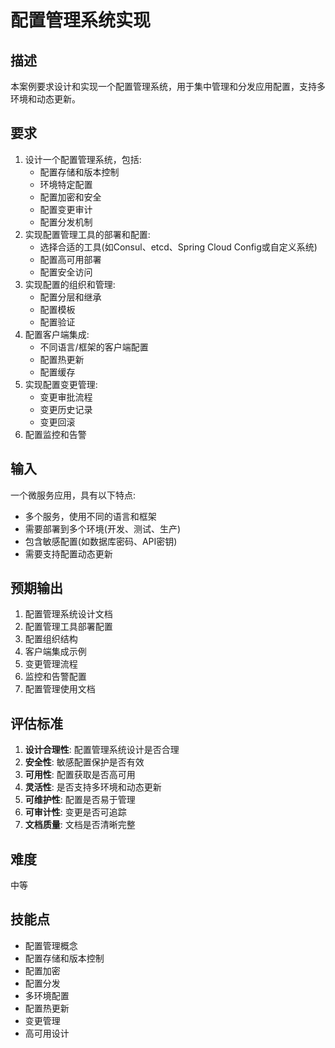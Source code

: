 # 配置管理系统实现

## 描述

本案例要求设计和实现一个配置管理系统，用于集中管理和分发应用配置，支持多环境和动态更新。

## 要求

1. 设计一个配置管理系统，包括:
   - 配置存储和版本控制
   - 环境特定配置
   - 配置加密和安全
   - 配置变更审计
   - 配置分发机制
2. 实现配置管理工具的部署和配置:
   - 选择合适的工具(如Consul、etcd、Spring Cloud Config或自定义系统)
   - 配置高可用部署
   - 配置安全访问
3. 实现配置的组织和管理:
   - 配置分层和继承
   - 配置模板
   - 配置验证
4. 配置客户端集成:
   - 不同语言/框架的客户端配置
   - 配置热更新
   - 配置缓存
5. 实现配置变更管理:
   - 变更审批流程
   - 变更历史记录
   - 变更回滚
6. 配置监控和告警

## 输入

一个微服务应用，具有以下特点:
- 多个服务，使用不同的语言和框架
- 需要部署到多个环境(开发、测试、生产)
- 包含敏感配置(如数据库密码、API密钥)
- 需要支持配置动态更新

## 预期输出

1. 配置管理系统设计文档
2. 配置管理工具部署配置
3. 配置组织结构
4. 客户端集成示例
5. 变更管理流程
6. 监控和告警配置
7. 配置管理使用文档

## 评估标准

1. **设计合理性**: 配置管理系统设计是否合理
2. **安全性**: 敏感配置保护是否有效
3. **可用性**: 配置获取是否高可用
4. **灵活性**: 是否支持多环境和动态更新
5. **可维护性**: 配置是否易于管理
6. **可审计性**: 变更是否可追踪
7. **文档质量**: 文档是否清晰完整

## 难度

中等

## 技能点

- 配置管理概念
- 配置存储和版本控制
- 配置加密
- 配置分发
- 多环境配置
- 配置热更新
- 变更管理
- 高可用设计